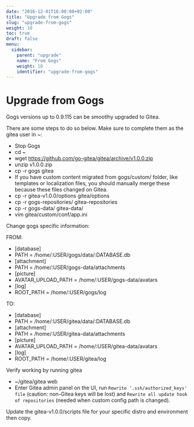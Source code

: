 ```yaml
---
date: "2016-12-01T16:00:00+02:00"
title: "Upgrade from Gogs"
slug: "upgrade-from-gogs"
weight: 10
toc: true
draft: false
menu:
  sidebar:
    parent: "upgrade"
    name: "From Gogs"
    weight: 10
    identifier: "upgrade-from-gogs"
---
```


# Upgrade from Gogs

Gogs versions up to 0.9.115 can be smootlhy upgraded to Gitea.

There are some steps to do so below.
Make sure to complete them as the gitea user in ~:

* Stop Gogs
* cd ~
* wget https://github.com/go-gitea/gitea/archive/v1.0.0.zip
* unzip v1.0.0.zip
* cp -r gogs gitea
* If you have custom content migrated from gogs/custom/ folder, like templates or localization files, you should manually merge these because these files changed on Gitea.
* cp -r gitea-v1.0.0/options gitea/options
* cp -r gogs-repositories/ gitea-repositories
* cp -r gogs-data/ gitea-data/
* vim gitea/custom/conf/app.ini

Change gogs specific information:

FROM:
* [database]
* PATH = /home/:USER/gogs/data/:DATABASE.db
* [attachment]
* PATH = /home/:USER/gogs-data/attachments
* [picture]
* AVATAR_UPLOAD_PATH = /home/:USER/gogs-data/avatars
* [log]
* ROOT_PATH = /home/:USER/gogs/log

TO:
* [database]
* PATH = /home/:USER/gitea/data/:DATABASE.db
* [attachment]
* PATH = /home/:USER/gitea-data/attachments
* [picture]
* AVATAR_UPLOAD_PATH = /home/:USER/gitea-data/avatars
* [log]
* ROOT_PATH = /home/:USER/gitea/log

Verify working by running gitea

* ~/gitea/gitea web
* Enter Gitea admin panel on the UI, run `Rewrite '.ssh/authorized_keys' file` (caution: non-Gitea keys will be lost) and `Rewrite all update hook of repositories` (needed when custom config path is changed).

Update the gitea-v1.0.0/scripts file for your specific distro and environment then copy.

